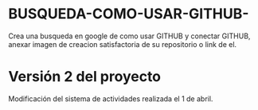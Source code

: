 # BUSQUEDA-COMO-USAR-GITHUB-
Crea una busqueda en google de como usar GITHUB y conectar GITHUB, anexar imagen de creacion satisfactoria de su repositorio o link de el.
# Versión 2 del proyecto
Modificación del sistema de actividades realizada el 1 de abril.
